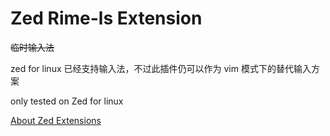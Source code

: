 # Zed Rime-ls Extension

~~临时输入法~~

zed for linux 已经支持输入法，不过此插件仍可以作为 vim 模式下的替代输入方案

only tested on Zed for linux

[About Zed Extensions](https://github.com/zed-industries/extensions/blob/main/AUTHORING_EXTENSIONS.md)
